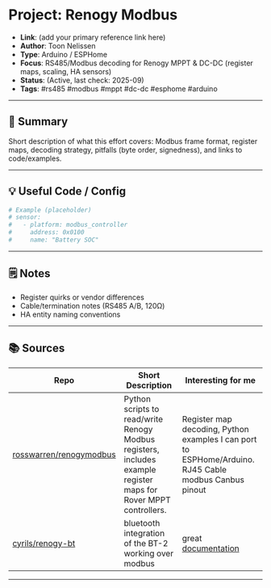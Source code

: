 # Project: Renogy Modbus

- **Link**: (add your primary reference link here)
- **Author**: Toon Nelissen
- **Type**: Arduino / ESPHome
- **Focus**: RS485/Modbus decoding for Renogy MPPT & DC-DC (register maps, scaling, HA sensors)
- **Status**: (Active, last check: 2025-09)
- **Tags**: #rs485 #modbus #mppt #dc-dc #esphome #arduino

---

## 🔎 Summary
Short description of what this effort covers: Modbus frame format, register maps, decoding strategy, pitfalls (byte order, signedness), and links to code/examples.

---

## 💡 Useful Code / Config

```yaml
# Example (placeholder)
# sensor:
#   - platform: modbus_controller
#     address: 0x0100
#     name: "Battery SOC"
```

---

## 🗒️ Notes

- Register quirks or vendor differences
- Cable/termination notes (RS485 A/B, 120Ω)
- HA entity naming conventions

---

## 📚 Sources
| Repo | Short Description | Interesting for me |
|------|------------------|--------------------|
| [rosswarren/renogymodbus](https://github.com/rosswarren/renogymodbus) | Python scripts to read/write Renogy Modbus registers, includes example register maps for Rover MPPT controllers. | Register map decoding, Python examples I can port to ESPHome/Arduino. RJ45 Cable modbus Canbus pinout |
| [cyrils/renogy-bt](https://github.com/cyrils/renogy-bt) | bluetooth integration of the BT-2 working over modbus | great [documentation](https://github.com/cyrils/renogy-bt/discussions/94) |

--- 
